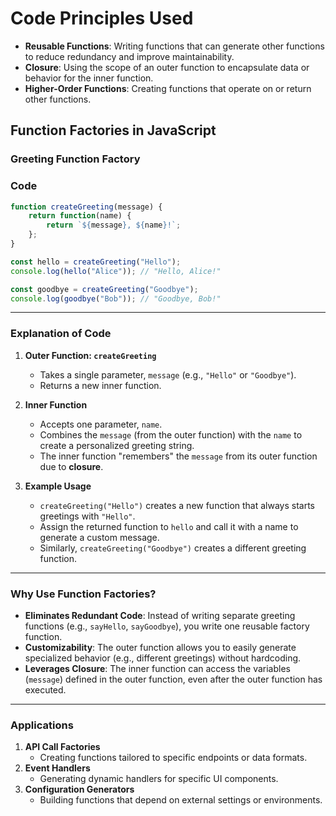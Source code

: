 # Code Principles Used
- **Reusable Functions**: Writing functions that can generate other functions to reduce redundancy and improve maintainability.
- **Closure**: Using the scope of an outer function to encapsulate data or behavior for the inner function.
- **Higher-Order Functions**: Creating functions that operate on or return other functions.

## Function Factories in JavaScript
### Greeting Function Factory

### Code
```javascript
function createGreeting(message) {
    return function(name) {
        return `${message}, ${name}!`;
    };
}

const hello = createGreeting("Hello");
console.log(hello("Alice")); // "Hello, Alice!"

const goodbye = createGreeting("Goodbye");
console.log(goodbye("Bob")); // "Goodbye, Bob!"
```

---

### Explanation of Code

1. **Outer Function: `createGreeting`**
   - Takes a single parameter, `message` (e.g., `"Hello"` or `"Goodbye"`).
   - Returns a new inner function.

2. **Inner Function**
   - Accepts one parameter, `name`.
   - Combines the `message` (from the outer function) with the `name` to create a personalized greeting string.
   - The inner function "remembers" the `message` from its outer function due to **closure**.

3. **Example Usage**
   - `createGreeting("Hello")` creates a new function that always starts greetings with `"Hello"`.
   - Assign the returned function to `hello` and call it with a name to generate a custom message.
   - Similarly, `createGreeting("Goodbye")` creates a different greeting function.

---

### Why Use Function Factories?

- **Eliminates Redundant Code**: Instead of writing separate greeting functions (e.g., `sayHello`, `sayGoodbye`), you write one reusable factory function.
- **Customizability**: The outer function allows you to easily generate specialized behavior (e.g., different greetings) without hardcoding.
- **Leverages Closure**: The inner function can access the variables (`message`) defined in the outer function, even after the outer function has executed.

---

### Applications
1. **API Call Factories**
   - Creating functions tailored to specific endpoints or data formats.
2. **Event Handlers**
   - Generating dynamic handlers for specific UI components.
3. **Configuration Generators**
   - Building functions that depend on external settings or environments.